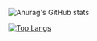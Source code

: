 ![Anurag's GitHub stats](https://github-readme-stats.vercel.app/api?username=VishnuKannanchery&show_icons=true&theme=radical)

[![Top Langs](https://github-readme-stats.vercel.app/api/top-langs/?username=VishnuKannanchery&layout=compact)](https://github.com/anuraghazra/github-readme-stats)

